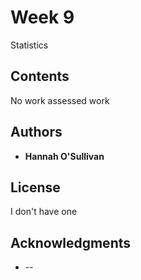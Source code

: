 # Week 9

Statistics

## Contents

No work assessed work

## Authors

* **Hannah O'Sullivan**

## License

I don't have one

## Acknowledgments

* --
